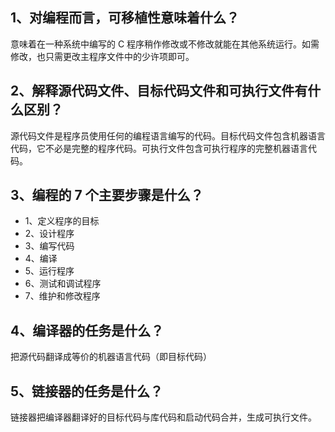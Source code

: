 ## 1、对编程而言，可移植性意味着什么？

意味着在一种系统中编写的 C 程序稍作修改或不修改就能在其他系统运行。如需修改，也只需更改主程序文件中的少许项即可。

## 2、解释源代码文件、目标代码文件和可执行文件有什么区别？

源代码文件是程序员使用任何的编程语言编写的代码。目标代码文件包含机器语言代码，它不必是完整的程序代码。可执行文件包含可执行程序的完整机器语言代码。

## 3、编程的 7 个主要步骤是什么？

- 1、定义程序的目标
- 2、设计程序
- 3、编写代码
- 4、编译
- 5、运行程序
- 6、测试和调试程序
- 7、维护和修改程序

## 4、编译器的任务是什么？

把源代码翻译成等价的机器语言代码（即目标代码）

## 5、链接器的任务是什么？

链接器把编译器翻译好的目标代码与库代码和启动代码合并，生成可执行文件。
